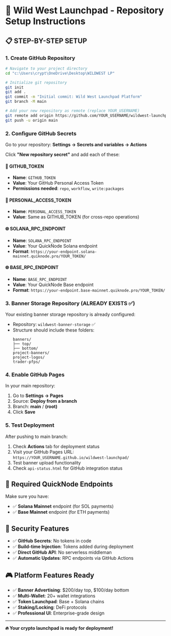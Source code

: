 # 🚀 Wild West Launchpad - Repository Setup Instructions

## 📋 STEP-BY-STEP SETUP

### 1. Create GitHub Repository
```bash
# Navigate to your project directory
cd "c:\Users\crypt\OneDrive\Desktop\WILDWEST LP"

# Initialize git repository
git init
git add .
git commit -m "Initial commit: Wild West Launchpad Platform"
git branch -M main

# Add your new repository as remote (replace YOUR_USERNAME)
git remote add origin https://github.com/YOUR_USERNAME/wildwest-launchpad.git
git push -u origin main
```

### 2. Configure GitHub Secrets

Go to your repository: **Settings → Secrets and variables → Actions**

Click **"New repository secret"** and add each of these:

#### 🔑 GITHUB_TOKEN
- **Name**: `GITHUB_TOKEN`
- **Value**: Your GitHub Personal Access Token
- **Permissions needed**: `repo`, `workflow`, `write:packages`

#### 🔑 PERSONAL_ACCESS_TOKEN  
- **Name**: `PERSONAL_ACCESS_TOKEN`
- **Value**: Same as GITHUB_TOKEN (for cross-repo operations)

#### 🌐 SOLANA_RPC_ENDPOINT
- **Name**: `SOLANA_RPC_ENDPOINT`  
- **Value**: Your QuickNode Solana endpoint
- **Format**: `https://your-endpoint.solana-mainnet.quiknode.pro/YOUR_TOKEN/`

#### 🌐 BASE_RPC_ENDPOINT
- **Name**: `BASE_RPC_ENDPOINT`
- **Value**: Your QuickNode Base endpoint  
- **Format**: `https://your-endpoint.base-mainnet.quiknode.pro/YOUR_TOKEN/`

### 3. Banner Storage Repository (ALREADY EXISTS ✅)

Your existing banner storage repository is already configured:
- Repository: `wildwest-banner-storage` ✅
- Structure should include these folders:
   ```
   banners/
   ├── top/
   ├── bottom/
   project-banners/
   project-logos/
   trader-pfps/
   ```

### 4. Enable GitHub Pages

In your main repository:
1. Go to **Settings → Pages**
2. Source: **Deploy from a branch**
3. Branch: **main** / **(root)**
4. Click **Save**

### 5. Test Deployment

After pushing to main branch:
1. Check **Actions** tab for deployment status
2. Visit your GitHub Pages URL: `https://YOUR_USERNAME.github.io/wildwest-launchpad/`
3. Test banner upload functionality
4. Check `api-status.html` for GitHub integration status

## 🎯 Required QuickNode Endpoints

Make sure you have:
- ✅ **Solana Mainnet** endpoint (for SOL payments)
- ✅ **Base Mainnet** endpoint (for ETH payments)

## 🔐 Security Features

- ✅ **GitHub Secrets**: No tokens in code
- ✅ **Build-time Injection**: Tokens added during deployment
- ✅ **Direct GitHub API**: No serverless middleman
- ✅ **Automatic Updates**: RPC endpoints via GitHub Actions

## 🎮 Platform Features Ready

- ✅ **Banner Advertising**: $200/day top, $100/day bottom
- ✅ **Multi-Wallet**: 20+ wallet integrations
- ✅ **Token Launchpad**: Base + Solana chains
- ✅ **Staking/Locking**: DeFi protocols
- ✅ **Professional UI**: Enterprise-grade design

---

**🔥 Your crypto launchpad is ready for deployment!**
